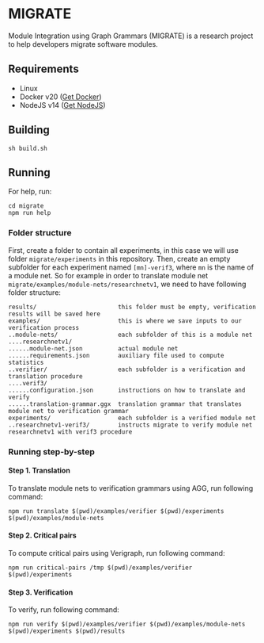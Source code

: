 # MIGRATE

Module Integration using Graph Grammars (MIGRATE) is a research project to help developers migrate software modules.

## Requirements

- Linux
- Docker v20 ([Get Docker](https://docs.docker.com/get-docker/))
- NodeJS v14 ([Get NodeJS](https://nodejs.org/))

## Building

```
sh build.sh
```

## Running

For help, run:
```
cd migrate
npm run help
```

### Folder structure

First, create a folder to contain all experiments, in this case we will use folder `migrate/experiments` in this repository. Then, create an empty subfolder for each experiment named `[mn]-verif3`, where `mn` is the name of a module net. So for example in order to translate module net `migrate/examples/module-nets/researchnetv1`, we need to have following folder structure:
```
results/                       this folder must be empty, verification results will be saved here
examples/                      this is where we save inputs to our verification process
..module-nets/                 each subfolder of this is a module net
....researchnetv1/
......module-net.json          actual module net
......requirements.json        auxiliary file used to compute statistics
..verifier/                    each subfolder is a verification and translation procedure
....verif3/
......configuration.json       instructions on how to translate and verify
......translation-grammar.ggx  translation grammar that translates module net to verification grammar
experiments/                   each subfolder is a verified module net
..researchnetv1-verif3/        instructs migrate to verify module net researchnetv1 with verif3 procedure
```

### Running step-by-step

#### Step 1. Translation

To translate module nets to verification grammars using AGG, run following command:
```
npm run translate $(pwd)/examples/verifier $(pwd)/experiments $(pwd)/examples/module-nets
```

#### Step 2. Critical pairs

To compute critical pairs using Verigraph, run following command:
```
npm run critical-pairs /tmp $(pwd)/examples/verifier $(pwd)/experiments
```

#### Step 3. Verification

To verify, run following command:
```
npm run verify $(pwd)/examples/verifier $(pwd)/examples/module-nets $(pwd)/experiments $(pwd)/results
```

